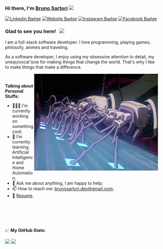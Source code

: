 ### Hi there, I'm <a href="https://brunosartori.dev" target="_blank">Bruno Sartori</a> <img src="https://media.giphy.com/media/hvRJCLFzcasrR4ia7z/giphy.gif" width="25px">

[![Linkedin Badge](https://img.shields.io/badge/-LinkedIn-0e76a8?style=flat-square&logo=Linkedin&logoColor=white)](https://linkedin.com/in/bruno-sartori-webmaster)
[![Website Badge](https://img.shields.io/badge/Website-3b5998?style=flat-square&logo=google-chrome&logoColor=white)](https://brunosartori.dev)
[![Instagram Badge](https://img.shields.io/badge/-Instagram-e4405f?style=flat-square&logo=Instagram&logoColor=white)](https://instagram.com/bruno.sart/)
[![Facebook Badge](https://img.shields.io/badge/-Facebook-3b5998?style=flat-square&logo=Facebook&logoColor=white)](https://www.facebook.com/bruno.sartori.92/)

### Glad to see you here! &nbsp; ![](https://visitor-badge.glitch.me/badge?page_id=bruno-sartori.bruno-sartori)

I am a full-stack software developer. I love programming, playing games, philosofy, animes and traveling.

As a software developer, I enjoy using my obsessive attention to detail, my unequivocal love for making things that change the world. That's why I like to make things that make a difference.

<img align="right" alt="GIF" src="https://github.com/bruno-sartori/bruno-sartori/blob/master/public/coding.gif?raw=true" width="408" height="318" />

</br>   

**Talking about Personal Stuffs:**

- 👨🏻‍💻 I’m currently working on something cool;
- 🚀 I’m currently learning Artificial Intelligence and Home Automation;
- 💬 Ask me about anything, I am happy to help;
- 📫 How to reach me: brunosartori.dev@gmail.com;
- 📝 [Resume](https://brunosartori.dev/resume.pdf).

</br></br></br></br>


📈 **My GitHub Stats:**

<p>
  <img height="180em" src="https://github-readme-stats.vercel.app/api?username=bruno-sartori&show_icons=true&hide_border=true&&count_private=true&include_all_commits=true" />
  <img height="180em" src="https://github-readme-stats.vercel.app/api/top-langs/?username=bruno-sartori&exclude_repo=KNN-Image-Classification&show_icons=true&hide_border=true&layout=compact&langs_count=8"/>
</p>



